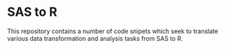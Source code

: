SAS to R
================

This repository contains a number of code snipets which seek to translate various data transformation and analysis tasks from SAS to R. 
